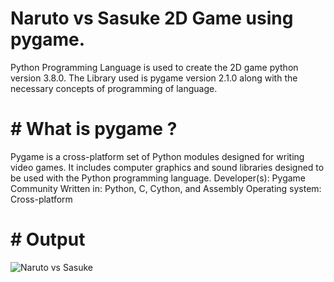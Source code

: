 # Naruto vs Sasuke 2D Game using pygame.

Python Programming Language is used to create the 2D game python version 3.8.0.
The Library used is pygame version 2.1.0 along with the necessary concepts of programming of language. 

# # What is pygame ?

Pygame is a cross-platform set of Python modules designed for writing video games. It includes computer graphics and sound libraries designed to be used with the Python programming language.
Developer(s): Pygame Community
Written in: Python, C, Cython, and Assembly
Operating system: Cross-platform




# # Output

![Naruto vs Sasuke](https://user-images.githubusercontent.com/88722031/145044331-cc18f3a8-10f2-446f-b485-9c8ba74a359a.gif)

